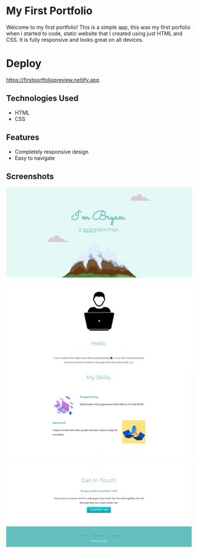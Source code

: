 # My First Portfolio

Welcome to my first portfolio! This is a simple app, this was my first porfolio when i started to code, static website that I created using just HTML and CSS. It is fully responsive and looks great on all devices.

# Deploy
https://firstportfoliopreview.netlify.app

## Technologies Used
- HTML
- CSS

## Features
- Completely responsive design
- Easy to navigate

## Screenshots

![Screenshot of homepage](/screenshots/home.png)
![Screenshot of about page](/screenshots/about.png)
![Screenshot of skills page](/screenshots/skills.png)
![Screenshot of contact page](/screenshots/ContactMe.png)

